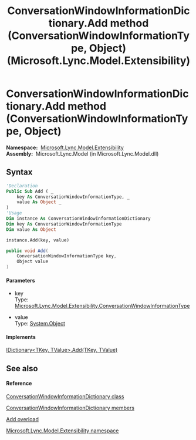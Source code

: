﻿---
title: ConversationWindowInformationDictionary.Add method (ConversationWindowInformationType, Object) (Microsoft.Lync.Model.Extensibility)
TOCTitle: Add method (ConversationWindowInformationType, Object)
ms:assetid: M:Microsoft.Lync.Model.Extensibility.ConversationWindowInformationDictionary.Add(Microsoft.Lync.Model.Extensibility.ConversationWindowInformationType,System.Object)_DI_3_UC_OCS14MrefLyncWPF
ms:mtpsurl: https://msdn.microsoft.com/en-us/library/microsoft.lync.model.extensibility.conversationwindowinformationdictionary.add(v=office.15)
ms:contentKeyID: 48601808
ms.date: 07/28/2014
mtps_version: v=office.15
dev_langs:
- vb
- csharp
---

# ConversationWindowInformationDictionary.Add method (ConversationWindowInformationType, Object)

**Namespace:**  [Microsoft.Lync.Model.Extensibility](microsoft-lync-model-extensibility-namespace_2.md)  
**Assembly:**  Microsoft.Lync.Model (in Microsoft.Lync.Model.dll)

## Syntax

``` vb
'Declaration
Public Sub Add ( _
    key As ConversationWindowInformationType, _
    value As Object _
)
'Usage
Dim instance As ConversationWindowInformationDictionary
Dim key As ConversationWindowInformationType
Dim value As Object

instance.Add(key, value)
```

``` csharp
public void Add(
    ConversationWindowInformationType key,
    Object value
)
```

#### Parameters

  - key  
    Type: [Microsoft.Lync.Model.Extensibility.ConversationWindowInformationType](conversationwindowinformationtype-enumeration-microsoft-lync-model-extensibility_2.md)  

<!-- end list -->

  - value  
    Type: [System.Object](http://msdn2.microsoft.com/en-us/library/e5kfa45b)  

#### Implements

[IDictionary\<TKey, TValue\>.Add(TKey, TValue)](http://msdn2.microsoft.com/en-us/library/cy7xta5e)  

## See also

#### Reference

[ConversationWindowInformationDictionary class](conversationwindowinformationdictionary-class-microsoft-lync-model-extensibility_2.md)

[ConversationWindowInformationDictionary members](conversationwindowinformationdictionary-members-microsoft-lync-model-extensibility_2.md)

[Add overload](conversationwindowinformationdictionary-add-method-microsoft-lync-model-extensibility_2.md)

[Microsoft.Lync.Model.Extensibility namespace](microsoft-lync-model-extensibility-namespace_2.md)

